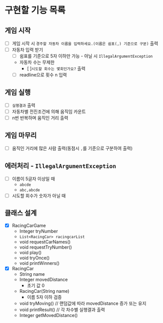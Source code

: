 # 구현할 기능 목록

## 게임 시작

- [ ] 게임 시작 시 ``경주할 자동차 이름을 입력하세요.(이름은 쉼표(,) 기준으로 구분)`` 출력
- [ ] 자동차 입력 받기
    - [ ] 쉼표를 기준으로 5자 이하만 가능 - 아닐 시 ``IllegalArgumentException``
    - 자동차 수는 무제한
      - [ ]`시도할 회수는 몇회인가요?` 출력
    - [ ] readline으로 횟수 n 입력

## 게임 실행

- [ ] `실행결과` 출력
- [ ] 자동차별 전진조건에 의해 움직임 카운트
- [ ] n번 반복하며 움직인 거리 출력

## 게임 마무리

- [ ] 움직인 거리에 많은 사람 출력(동점시 `,`를 기준으로 구분하여 출력)

## 에러처리 - `IllegalArgumentException`

- [ ] 이름이 5글자 이상일 때
    - `abcde`
    - `abc,abcde`
- [ ] 시도할 회수가 숫자가 아닐 때

## 클래스 설계

- [x] RacingCarGame
    - Integer tryNumber
    - `List<RacingCar> racingcarList`
    - void requestCarNames()
    - void requestTryNumber()
    - void play()
    - void tryOnce()
    - void printWinners()
- [x] RacingCar
    - String name
    - Integer movedDistance
        - 초기 값 0
    - RacingCar(String name)
        - 이름 5자 이하 검증
    - void tryMoving() // 랜덤값에 따라 movedDistance 증가 또는 유지
    - void printResult() // 각 차수별 실행결과 출력
    - Integer getMovedDistance()